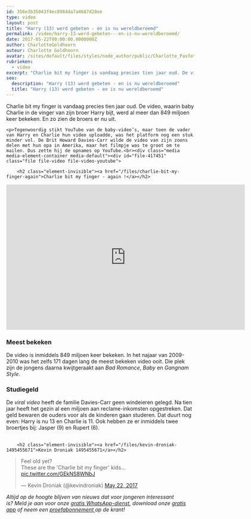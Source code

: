 ```yaml
---
id: 356e3b35043f4ec8984da7a4687d20ee
type: video
layout: post
title: "Harry (13) werd gebeten - en is nu wereldberoemd"
permalink: /video/harry-13-werd-gebeten---en-is-nu-wereldberoemd/
date: 2017-05-22T00:00:00.0000000Z
author: CharlotteGoldhoorn
auteur: Charlotte Goldhoorn
avatar: /sites/default/files/styles/node_author/public/Charlotte_PasfotoDSC01555%20EXTRA.jpg?itok=Uh1_j08g
rubrieken:
  - video
excerpt: "Charlie bit my finger is vandaag precies tien jaar oud. De video, waarin baby Charlie in de vinger van zijn broer Harry bijt, werd al meer dan 849 miljoen keer bekeken. En zo zien de broers er nu uit.  "
seo:
  description: "Harry (13) werd gebeten - en is nu wereldberoemd"
  title: "Harry (13) werd gebeten - en is nu wereldberoemd"
---
```

Charlie bit my finger is vandaag precies tien jaar oud. De video, waarin baby Charlie in de vinger van zijn broer Harry bijt, werd al meer dan 849 miljoen keer bekeken. En zo zien de broers er nu uit.  

    <p>Tegenwoordig stikt YouTube van de baby-video’s, maar toen de vader van Harry en Charlie hun video uploadde, was het platform nog een stuk minder vol. De Brit Howard Davies-Carr wilde de video van zijn zoons delen met hun opa in Amerika, maar het filmpje was te groot om te mailen. Dus zette hij de opnames op YouTube.<br><div class="media media-element-container media-default"><div id="file-417451" class="file file-video file-video-youtube">

        <h2 class="element-invisible"><a href="/files/charlie-bit-my-finger-again">Charlie bit my finger - again !</a></h2>
    
  
  <div class="content">
    <div class="media-youtube-video file media-element file-default media-youtube-1">
  <iframe class="media-youtube-player" width="640" height="390" title="Charlie bit my finger - again !" src="https://www.youtube.com/embed/_OBlgSz8sSM?wmode=opaque&controls=" name="Charlie bit my finger - again !" frameborder="0" allowfullscreen="">Video van Charlie bit my finger - again !</iframe>
</div>
  </div>

  
</div>
</div>
<h3>Meest bekeken</h3>
<p>De video is inmiddels 849 miljoen keer bekeken. In het najaar van 2009-2010 was het zelfs 171 dagen lang de meest bekeken video ooit. Die plek zijn de jongens daarna kwijtgeraakt aan <em>Bad Romance</em>, <em>Baby</em> en <em>Gangnam Style</em>.</p>
<h3>Studiegeld</h3>
<p>De <em>viral video </em>heeft de familie Davies-Carr geen windeieren gelegd. Na tien jaar heeft het gezin al een miljoen aan reclame-inkomsten opgestreken. Dat geld bewaren de ouders voor als de kinderen gaan studeren. Dat duurt nog even: Harry is nu 13 en Charlie is 11. Ook hebben ze er inmiddels twee broertjes bij: Jasper (9) en Rupert (6).<br><br><div class="media media-element-container media-default"><div id="file-417450" class="file file-document file-text-oembed">

        <h2 class="element-invisible"><a href="/files/kevin-droniak-1495455671">Kevin Droniak 1495455671</a></h2>
    
  
  <div class="content">
    
<blockquote class="twitter-tweet" data-width="550"><p lang="en" dir="ltr">Feel old yet?<br>These are the &#39;Charlie bit my finger&#39; kids... <a href="https://t.co/GEkNS8WNbJ">pic.twitter.com/GEkNS8WNbJ</a></p>&mdash; Kevin Droniak (@kevindroniak) <a href="https://twitter.com/kevindroniak/status/866507552049311744?ref_src=twsrc%5Etfw">May 22, 2017</a></blockquote>
<script async="" src="https://platform.twitter.com/widgets.js" charset="utf-8"></script>
  </div>

  
</div>
</div>
<p><em>Altijd op de hoogte blijven van nieuws dat voor jongeren interessant is? Meld je aan voor onze </em><a href="/whatsapp"><em>gratis WhatsApp-dienst</em></a><em>, download onze </em><a href="/app"><em>gratis app</em></a><em> of neem een </em><a href="https://abonneren.sevendays.nl/abonneren/abonnementen/ae/artikel"><em>proefabonnement </em></a><em>op de krant!</em></p>  

